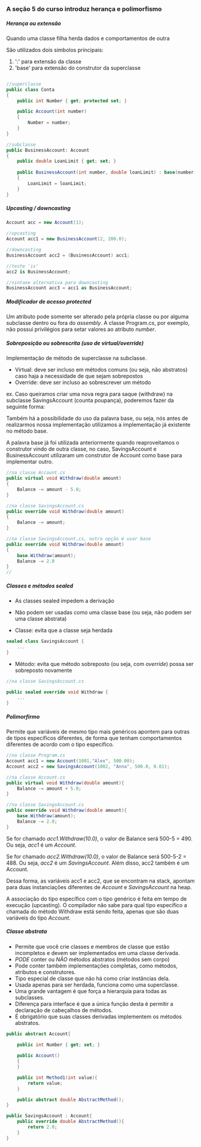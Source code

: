 ### A seção 5 do curso introduz herança e polimorfismo

##### Herança ou extensão

Quando uma classe filha herda dados e comportamentos de outra

São utilizados dois símbolos principais: 

1. ':' para extensão da classe
2. 'base' para extensão do construtor da superclasse

```csharp

//superclasse
public class Conta
{
    public int Number { get; protected set; }

    public Account(int number)
    {
        Number = number;
    }
}

//subclasse
public BusinessAccount: Account
{
    public double LoanLimit { get; set; }
    
    public BusinessAccount(int number, double loanLimit) : base(number)
    {
        LoanLimit = loanLimit;
    }
}

```

##### Upcasting / downcasting

```csharp
Account acc = new Account(1);

//upcasting
Account acc1 = new BusinessAccount(2, 200.0);

//downcasting
BusinessAccount acc2 = (BusinessAccount) acc1;

//teste 'is'
acc2 is BusinessAccount;

//sintaxe alternativa para downcasting
BusinessAccount acc3 = acc1 as BusinessAccount;
```

##### Modificador de acesso *protected*

Um atributo pode somente ser alterado pela própria classe ou por alguma subclasse dentro ou fora do *assembly*. A classe Program.cs, por exemplo, não possui privilégios para setar valores ao atributo *number*.

##### Sobreposição ou sobrescrita (uso de virtual/override)

Implementação de método de superclasse na subclasse.

- Virtual: deve ser incluso em métodos comuns (ou seja, não abstratos) caso haja a necessidade de que sejam sobrepostos
- Override: deve ser incluso ao sobrescrever um método

ex. Caso queiramos criar uma nova regra para saque (withdraw) na subclasse SavingsAccount (counta poupança), poderemos fazer da seguinte forma:

Também há a possibilidade do uso da palavra base, ou seja, nós antes de realizarmos nossa implementação utilizamos a implementação já existente no método base.

A palavra base já foi utilizada anteriormente quando reaproveitamos o construtor vindo de outra classe, no caso, SavingsAccount e BusinessAccount utilizaram um construtor de Account como base para implementar outro.

```csharp
//na classe Account.cs
public virtual void Withdraw(double amount)
{
    Balance -= amount - 5.0;
}

//na classe SavingsAccount.cs
public override void Withdraw(double amount)
{
    Balance -= amount;
}

//na classe SavingsAccount.cs, outra opção é usar base
public override void Withdraw(double amount)
{
    base.Withdraw(amount);
    Balance -= 2.0
}
//
```

##### Classes e métodos sealed

- As classes sealed impedem a derivação
- Não podem ser usadas como uma classe base (ou seja, não podem ser uma classe abstrata) 

- Classe: evita que a classe seja herdada

```csharp
sealed class SavingsAccount {
    ...
}
```

- Método: evita que método sobreposto (ou seja, com *override*) possa ser sobreposto novamente

```csharp
//na classe SavingsAccount.cs

public sealed override void Withdraw {
    ...
}
```

##### Polimorfirmo

Permite que variáveis de mesmo tipo mais genéricos apontem para outras de tipos específicos diferentes, de forma que tenham comportamentos diferentes de acordo com o tipo específico.

```csharp
//na classe Program.cs
Account acc1 = new Account(1001,"Alex", 500.00);
Account acc2 = new SavingsAccount(1002, "Anna", 500.0, 0.01);

//na classe Account.cs
public virtual void Withdraw(double amount){
    Balance -= amount + 5.0;
}

//na classe SavingsAccount.cs
public override void Withdraw(double amount){
    base.Withdraw(amount);
    Balance -= 2.0;
}
```

Se for chamado *acc1.Withdraw(10.0)*, o valor de Balance será 500-5 = 490. Ou seja, *acc1* é um *Account*.

Se for chamado *acc2.Withdraw(10.0)*, o valor de Balance será 500-5-2 = 488. Ou seja, *acc2* é um *SavingsAccount*. Além disso, acc2 também é um Account.

Dessa forma, as variáveis acc1 e acc2, que se encontram na stack, apontam para duas instanciações diferentes de *Account* e *SavingsAccount* na heap.

A associação do tipo específico com o tipo genérico é feita em tempo de execução (upcasting). O compilador não sabe para qual tipo específico a chamada do método Withdraw está sendo feita, apenas que são duas variáveis do tipo *Account*.


##### Classe abstrata

- Permite que você crie classes e membros de classe que estão incompletos e devem ser implementados em uma classe derivada.
- *PODE* conter ou *NÃO* métodos abstratos (métodos sem corpo)
- Pode conter também implementações completas, como métodos, atributos e construtores.
- Tipo especial de classe que não há como criar instâncias dela.
- Usada apenas para ser herdada, funciona como uma superclasse.
- Uma grande vantagem é que força a hierarquia para todas as subclasses.
- Diferença para interface é que a única função desta é permitir a declaração de cabeçalhos de métodos.
- É obrigatório que suas classes derivadas implementem os métodos abstratos.

```csharp
public abstract Account{
    
    public int Number { get; set; }

    public Account()
    {
	}

    public int Method1(int value){
        return value;
	}

    public abstract double AbstractMethod();
}

public SavingsAccount : Account{
    public override double AbstractMethod(){
        return 2.0;
	}
}
```
